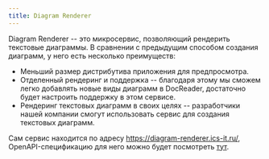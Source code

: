 ```yaml
---
title: Diagram Renderer
---
```


Diagram Renderer -- это микросервис, позволяющий рендерить текстовые диаграммы. В сравнении с предыдущим способом создания диаграмм, у него есть несколько преимуществ:
- Меньший размер дистрибутива приложения для предпросмотра.
- Отделенный рендеринг и поддержка --  благодаря этому мы сможем легко добавлять новые виды диаграмм в DocReader, достаточно будет настроить поддержку в этом сервисе. 
- Рендеринг текстовых диаграмм в своих целях -- разработчики нашей компании смогут использовать сервис для создания текстовых диаграмм.


Сам сервис находится по адресу https://diagram-renderer.ics-it.ru/, OpenAPI-спецификацию для него можно будет посмотреть [тут](https://diagram-renderer.ics-it.ru/api-docs/).

